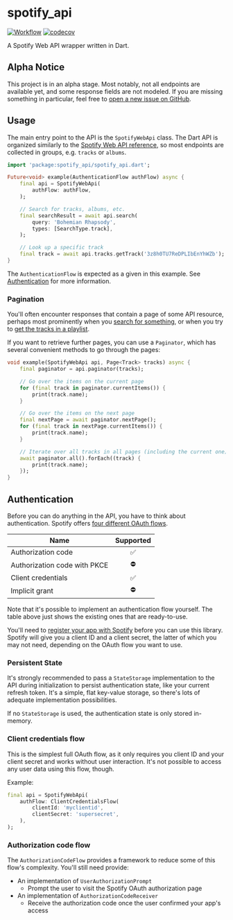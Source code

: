 # spotify_api

[![Workflow](https://github.com/BjoernPetersen/spotify_api/actions/workflows/workflow.yaml/badge.svg)](https://github.com/BjoernPetersen/spotify_api/actions/workflows/workflow.yaml)
[![codecov](https://codecov.io/gh/BjoernPetersen/spotify_api/branch/main/graph/badge.svg?token=c7hHoMDzxM)](https://codecov.io/gh/BjoernPetersen/spotify_api)

A Spotify Web API wrapper written in Dart.

## Alpha Notice

This project is in an alpha stage. Most notably, not all endpoints are available yet, and some response fields are not
modeled. If you are missing something in particular, feel free to
[open a new issue on GitHub](https://github.com/BjoernPetersen/spotify_api/issues).

## Usage

The main entry point to the API is the `SpotifyWebApi` class. The Dart API is organized similarly to the
[Spotify Web API reference](https://developer.spotify.com/documentation/web-api/reference/), so most endpoints are
collected in groups, e.g. `tracks` or `albums`.

```dart
import 'package:spotify_api/spotify_api.dart';

Future<void> example(AuthenticationFlow authFlow) async {
    final api = SpotifyWebApi(
        authFlow: authFlow,
    );

    // Search for tracks, albums, etc.
    final searchResult = await api.search(
        query: 'Bohemian Rhapsody',
        types: [SearchType.track],
    );

    // Look up a specific track
    final track = await api.tracks.getTrack('3z8h0TU7ReDPLIbEnYhWZb');
}
```

The `AuthenticationFlow` is expected as a given in this example. See [Authentication](#authentication) for more
information.

### Pagination

You'll often encounter responses that contain a page of some API resource, perhaps most prominently when you [search
for something](https://developer.spotify.com/documentation/web-api/reference/#/operations/search), or when you try to
[get the tracks in a playlist](https://developer.spotify.com/documentation/web-api/reference/#/operations/get-playlists-tracks).

If you want to retrieve further pages, you can use a `Paginator`, which has several convenient methods to go through the
pages:

```dart
void example(SpotifyWebApi api, Page<Track> tracks) async {
    final paginator = api.paginator(tracks);

    // Go over the items on the current page
    for (final track in paginator.currentItems()) {
        print(track.name);
    }

    // Go over the items on the next page
    final nextPage = await paginator.nextPage();
    for (final track in nextPage.currentItems()) {
        print(track.name);
    }

    // Iterate over all tracks in all pages (including the current one)
    await paginator.all().forEach((track) {
        print(track.name);
    });
}
```

## Authentication

Before you can do anything in the API, you have to think about authentication. Spotify offers
[four different OAuth flows](https://developer.spotify.com/documentation/general/guides/authorization/).

| Name                         | Supported |
|------------------------------|:---------:|
| Authorization code           |     ✅     |
| Authorization code with PKCE |     ⛔     |
| Client credentials           |     ✅     |
| Implicit grant               |     ⛔     |

Note that it's possible to implement an authentication flow yourself. The table above just shows the existing ones that
are ready-to-use.

You'll need to [register your app with Spotify](https://developer.spotify.com/dashboard) before you can use this
library. Spotify will give you a client ID and a client secret, the latter of which you may not need, depending on the
OAuth flow you want to use.

### Persistent State

It's strongly recommended to pass a `StateStorage` implementation to the API during initialization to persist
authentication state, like your current refresh token. It's a simple, flat key-value storage, so there's lots of
adequate implementation possibilities.

If no `StateStorage` is used, the authentication state is only stored in-memory.

### Client credentials flow

This is the simplest full OAuth flow, as it only requires you client ID and your client secret and works without user
interaction. It's not possible to access any user data using this flow, though.

Example:

```dart
final api = SpotifyWebApi(
    authFlow: ClientCredentialsFlow(
        clientId: 'myclientid',
        clientSecret: 'supersecret',
    ),
);
```

### Authorization code flow

The `AuthorizationCodeFlow` provides a framework to reduce some of this flow's complexity. You'll still need provide:

- An implementation of `UserAuthorizationPrompt`
    - Prompt the user to visit the Spotify OAuth authorization page
- An implementation of `AuthorizationCodeReceiver`
    - Receive the authorization code once the user confirmed your app's access
